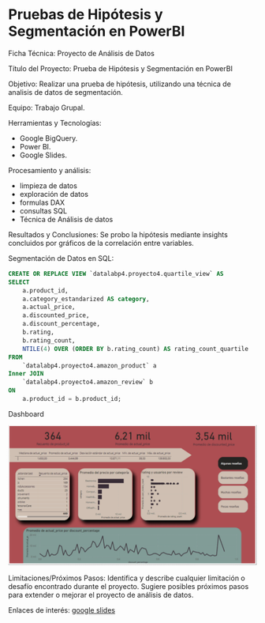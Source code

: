 # Pruebas de Hipótesis y Segmentación en PowerBI

Ficha Técnica: Proyecto de Análisis de Datos

Título del Proyecto: Prueba de Hipótesis y Segmentación en PowerBI

Objetivo:
Realizar una prueba de hipótesis, utilizando una técnica de analisis de datos de segmentación.

Equipo:
Trabajo Grupal.

Herramientas y Tecnologías:
- Google BigQuery.
- Power BI.
- Google Slides.

Procesamiento y análisis:
- limpieza de datos
- exploración de datos
- formulas DAX
- consultas SQL
- Técnica de Análisis de datos
  
Resultados y Conclusiones:
Se probo la hipótesis mediante insights concluidos por gráficos de la correlación entre variables.

Segmentación de Datos en SQL:

```sql
CREATE OR REPLACE VIEW `datalabp4.proyecto4.quartile_view` AS
SELECT 
    a.product_id,
    a.category_estandarized AS category,
    a.actual_price,
    a.discounted_price,
    a.discount_percentage,
    b.rating,
    b.rating_count,
    NTILE(4) OVER (ORDER BY b.rating_count) AS rating_count_quartile
FROM 
    `datalabp4.proyecto4.amazon_product` a
Inner JOIN 
    `datalabp4.proyecto4.amazon_review` b
ON 
    a.product_id = b.product_id;
```

Dashboard

![Dashboard](Dashboard-2.jpg)


Limitaciones/Próximos Pasos:
Identifica y describe cualquier limitación o desafío encontrado durante el proyecto.
Sugiere posibles próximos pasos para extender o mejorar el proyecto de análisis de datos.

Enlaces de interés:
[google slides](https://docs.google.com/presentation/d/1toe7RTKU9dDJpv125bwmL84ZtTEeKtMwZs2N945mfSI/edit?usp=sharing)
